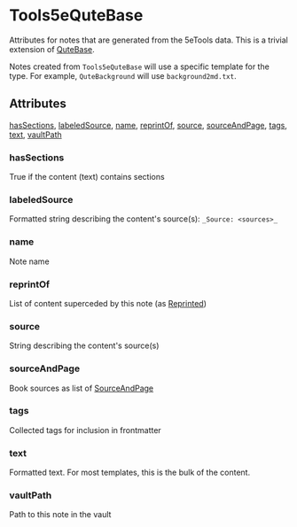 # Tools5eQuteBase

Attributes for notes that are generated from the 5eTools data.
This is a trivial extension of [QuteBase](../QuteBase.md).

Notes created from `Tools5eQuteBase` will use a specific template
for the type. For example, `QuteBackground` will use `background2md.txt`.

## Attributes

[hasSections](#hassections), [labeledSource](#labeledsource), [name](#name), [reprintOf](#reprintof), [source](#source), [sourceAndPage](#sourceandpage), [tags](#tags), [text](#text), [vaultPath](#vaultpath)


### hasSections

True if the content (text) contains sections

### labeledSource

Formatted string describing the content's source(s): `_Source: <sources>_`

### name

Note name

### reprintOf

List of content superceded by this note (as [Reprinted](../Reprinted.md))

### source

String describing the content's source(s)

### sourceAndPage

Book sources as list of [SourceAndPage](../SourceAndPage.md)

### tags

Collected tags for inclusion in frontmatter

### text

Formatted text. For most templates, this is the bulk of the content.

### vaultPath

Path to this note in the vault
